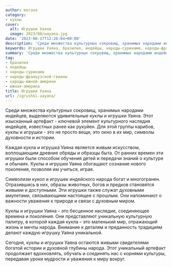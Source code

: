 ```yaml
---
author: morava
category:
- куклы
cover:
  alt: Игрушки Уаяна
  image: 2023/08/wayana.jpg
date: '2023-08-17T12:26:04+00:00'
description: 'Среди множества культурных сокровищ, хранимых народами индейцев, выделяются удивительные куклы и игрушки Уаяна. Этот изысканный артефакт - ключевой...'
keywords: Игрушки Уаяна, бразилия, индейцы, народы-суринама, народы-французской-гвианы, народы-южной-америки, южная-америка, игрушки, уаяна, куклы, это, народа, индейцев, артефакт, мир, истории, каждая, кукла, поколения, живыми, уважения, среди
summary: 'Среди множества культурных сокровищ, хранимых народами индейцев, выделяются удивительные куклы и игрушки Уаяна. Этот изысканный артефакт - ключевой...'
tag:
- бразилия
- индейцы
- народы-суринама
- народы-французской-гвианы
- народы-южной-америки
- южная-америка
title: Игрушки Уаяна
url: /igrushki-uayana/
---
```


Среди множества культурных сокровищ, хранимых народами индейцев, выделяются удивительные куклы и игрушки Уаяна. Этот изысканный артефакт \- ключевой элемент культурного наследия индейцев, известных ранее как рукуйен. Для этой группы карибов, куклы и игрушки \- это не просто вещи, это окно в их мир, символы духовности и истории.

Каждая кукла и игрушка Уаяна является живым искусством, воплощающим древние обряды и образцы быта. От ранних времен эти игрушки были способом обучения детей и передачи знаний о культуре и обычаях. Куклы и игрушки Уаяна обогащают сознание нового поколения, позволяя им учиться, играя.

Символизм кукол и игрушек индейского народа богат и многогранен. Отразившись в них, образы животных, богов и предков становятся живыми и доступными. Эти игрушки также служат духовными амулетами, связывающими настоящее с прошлым. Они напоминают о важности уважения к природе и связи с духовным миром.

Куклы и игрушки Уаяна \- это бесценное наследие, соединяющее времена и поколения. Они представляют уникальную культурную палитру, в которой каждая кукла – это маленький мир, отражающий жизнь и мечты народа. Внимание к деталям и преданность традициям делают каждую игрушку Уаяна уникальной.

Сегодня, куклы и игрушки Уаяна остаются живыми свидетелями богатой истории и духовной глубины народа. Этот уникальный артефакт продолжает вдохновлять, обучать и соединять нас с корнями культуры, передавая уроки мудрости и уважения к миру вокруг.